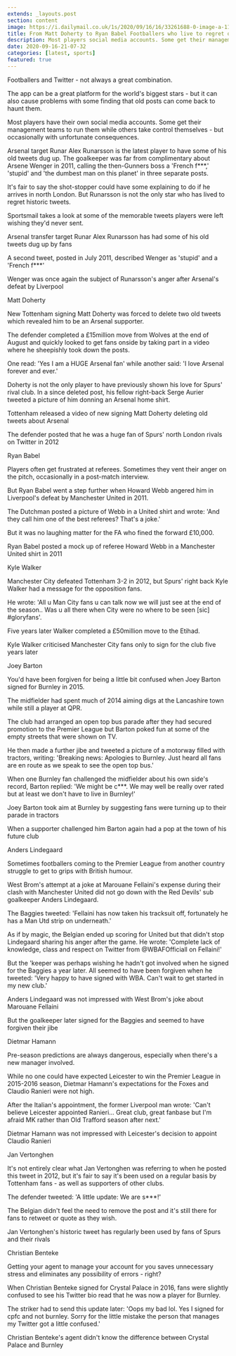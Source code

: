 ```yaml
---
extends: _layouts.post
section: content
image: https://i.dailymail.co.uk/1s/2020/09/16/16/33261688-0-image-a-115_1600271172938.jpg 
title: From Matt Doherty to Ryan Babel Footballers who live to regret old tweets 
description: Most players social media accounts. Some get their management teams to run them while others take control themselves - but occasionally with unfortunate consequences. 
date: 2020-09-16-21-07-32 
categories: [latest, sports] 
featured: true 
--- 
```

Footballers and Twitter - not always a great combination. 

The app can be a great platform for the world's biggest stars - but it can also cause problems with some finding that old posts can come back to haunt them.

Most players have their own social media accounts. Some get their management teams to run them while others take control themselves - but occasionally with unfortunate consequences.

Arsenal target Runar Alex Runarsson is the latest player to have some of his old tweets dug up. The goalkeeper was far from complimentary about Arsene Wenger in 2011, calling the then-Gunners boss a 'French f***,' 'stupid' and 'the dumbest man on this planet' in three separate posts.

It's fair to say the shot-stopper could have some explaining to do if he arrives in north London. But Runarsson is not the only star who has lived to regret historic tweets.

Sportsmail takes a look at some of the memorable tweets players were left wishing they'd never sent.

Arsenal transfer target Runar Alex Runarsson has had some of his old tweets dug up by fans

A second tweet, posted in July 2011, described Wenger as 'stupid' and a 'French f***'

Wenger was once again the subject of Runarsson's anger after Arsenal's defeat by Liverpool

Matt Doherty 

New Tottenham signing Matt Doherty was forced to delete two old tweets which revealed him to be an Arsenal supporter.

The defender completed a £15million move from Wolves at the end of August and quickly looked to get fans onside by taking part in a video where he sheepishly took down the posts.  

One read: 'Yes I am a HUGE Arsenal fan' while another said: 'I love Arsenal forever and ever.' 

Doherty is not the only player to have previously shown his love for Spurs' rival club. In a since deleted post, his fellow right-back Serge Aurier tweeted a picture of him donning an Arsenal home shirt.

Tottenham released a video of new signing Matt Doherty deleting old tweets about Arsenal

The defender posted that he was a huge fan of Spurs' north London rivals on Twitter in 2012

Ryan Babel

Players often get frustrated at referees. Sometimes they vent their anger on the pitch, occasionally in a post-match interview.

But Ryan Babel went a step further when Howard Webb angered him in Liverpool's defeat by Manchester United in 2011.

The Dutchman posted a picture of Webb in a United shirt and wrote: 'And they call him one of the best referees? That's a joke.' 

But it was no laughing matter for the FA who fined the forward £10,000.

Ryan Babel posted a mock up of referee Howard Webb in a Manchester United shirt in 2011

Kyle Walker

Manchester City defeated Tottenham 3-2 in 2012, but Spurs' right back Kyle Walker had a message for the opposition fans. 

He wrote: 'All u Man City fans u can talk now we will just see at the end of the season.. Was u all there when City were no where to be seen [sic] #gloryfans'.

Five years later Walker completed a £50million move to the Etihad. 

Kyle Walker criticised Manchester City fans only to sign for the club five years later

Joey Barton

You'd have been forgiven for being a little bit confused when Joey Barton signed for Burnley in 2015.

The midfielder had spent much of 2014 aiming digs at the Lancashire town while still a player at QPR.

The club had arranged an open top bus parade after they had secured promotion to the Premier League but Barton poked fun at some of the empty streets that were shown on TV. 

He then made a further jibe and tweeted a picture of a motorway filled with tractors, writing: 'Breaking news: Apologies to Burnley. Just heard all fans are en route as we speak to see the open top bus.' 

When one Burnley fan challenged the midfielder about his own side's record, Barton replied: 'We might be c***. We may well be really over rated but at least we don't have to live in Burnley!'  

Joey Barton took aim at Burnley by suggesting fans were turning up to their parade in tractors

When a supporter challenged him Barton again had a pop at the town of his future club

Anders Lindegaard 

Sometimes footballers coming to the Premier League from another country struggle to get to grips with British humour.

West Brom's attempt at a joke at Marouane Fellaini's expense during their clash with Manchester United did not go down with the Red Devils' sub goalkeeper Anders Lindegaard.

The Baggies tweeted: 'Fellaini has now taken his tracksuit off, fortunately he has a Man Utd strip on underneath.'

As if by magic, the Belgian ended up scoring for United but that didn't stop Lindegaard sharing his anger after the game. He wrote: 'Complete lack of knowledge, class and respect on Twitter from @WBAFOfficiall on Fellaini!' 

But the 'keeper was perhaps wishing he hadn't got involved when he signed for the Baggies a year later. All seemed to have been forgiven when he tweeted: 'Very happy to have signed with WBA. Can't wait to get started in my new club.'  

Anders Lindegaard was not impressed with West Brom's joke about Marouane Fellaini

But the goalkeeper later signed for the Baggies and seemed to have forgiven their jibe

Dietmar Hamann

Pre-season predictions are always dangerous, especially when there's a new manager involved.

While no one could have expected Leicester to win the Premier League in 2015-2016 season, Dietmar Hamann's expectations for the Foxes and Claudio Ranieri were not high.

After the Italian's appointment, the former Liverpool man wrote: 'Can't believe Leicester appointed Ranieri... Great club, great fanbase but I'm afraid MK rather than Old Trafford season after next.' 

Dietmar Hamann was not impressed with Leicester's decision to appoint Claudio Ranieri

Jan Vertonghen 

It's not entirely clear what Jan Vertonghen was referring to when he posted this tweet in 2012, but it's fair to say it's been used on a regular basis by Tottenham fans - as well as supporters of other clubs.

The defender tweeted: 'A little update: We are s***!'

The Belgian didn't feel the need to remove the post and it's still there for fans to retweet or quote as they wish. 

Jan Vertonghen's historic tweet has regularly been used by fans of Spurs and their rivals

Christian Benteke

Getting your agent to manage your account for you saves unnecessary stress and eliminates any possibility of errors - right?

When Christian Benteke signed for Crystal Palace in 2016, fans were slightly confused to see his Twitter bio read that he was now a player for Burnley.

The striker had to send this update later: 'Oops my bad lol. Yes I signed for cpfc and not burnley. Sorry for the little mistake the person that manages my Twitter got a little confused.'

Christian Benteke's agent didn't know the difference between Crystal Palace and Burnley

